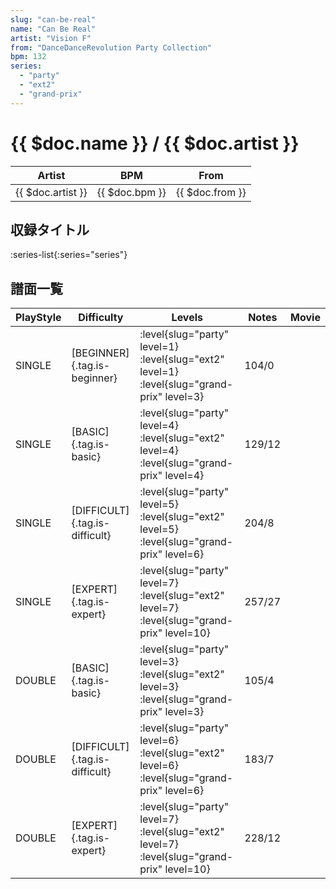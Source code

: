 ```yaml
---
slug: "can-be-real"
name: "Can Be Real"
artist: "Vision F"
from: "DanceDanceRevolution Party Collection"
bpm: 132
series:
  - "party"
  - "ext2"
  - "grand-prix"
---
```


# {{ $doc.name }} / {{ $doc.artist }}

|Artist|BPM|From|
|------|---|----|
|{{ $doc.artist }}|{{ $doc.bpm }}|{{ $doc.from }}|

## 収録タイトル

:series-list{:series="series"}

## 譜面一覧

|PlayStyle|Difficulty|Levels|Notes|Movie|
|---------|----------|------|-----|-----|
|SINGLE|[BEGINNER]{.tag.is-beginner}|<div class="field is-grouped is-grouped-multiline"> :level{slug="party" level=1} :level{slug="ext2" level=1} :level{slug="grand-prix" level=3}</div>|104/0||
|SINGLE|[BASIC]{.tag.is-basic}|<div class="field is-grouped is-grouped-multiline"> :level{slug="party" level=4} :level{slug="ext2" level=4} :level{slug="grand-prix" level=4}</div>|129/12||
|SINGLE|[DIFFICULT]{.tag.is-difficult}|<div class="field is-grouped is-grouped-multiline"> :level{slug="party" level=5} :level{slug="ext2" level=5} :level{slug="grand-prix" level=6}</div>|204/8||
|SINGLE|[EXPERT]{.tag.is-expert}|<div class="field is-grouped is-grouped-multiline"> :level{slug="party" level=7} :level{slug="ext2" level=7} :level{slug="grand-prix" level=10}</div>|257/27||
|DOUBLE|[BASIC]{.tag.is-basic}|<div class="field is-grouped is-grouped-multiline"> :level{slug="party" level=3} :level{slug="ext2" level=3} :level{slug="grand-prix" level=3}</div>|105/4||
|DOUBLE|[DIFFICULT]{.tag.is-difficult}|<div class="field is-grouped is-grouped-multiline"> :level{slug="party" level=6} :level{slug="ext2" level=6} :level{slug="grand-prix" level=6}</div>|183/7||
|DOUBLE|[EXPERT]{.tag.is-expert}|<div class="field is-grouped is-grouped-multiline"> :level{slug="party" level=7} :level{slug="ext2" level=7} :level{slug="grand-prix" level=10}</div>|228/12||
